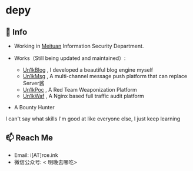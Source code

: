 # depy

## 🔭 Info

- Working in [Meituan](https://github.com/Meituan) Information Security Department.
- Works（Still being updated and maintained）:
    * [Un1kBlog](https://rce.ink/) , I developed a beautiful blog engine myself
    * [Un1kMsg](https://un1kmsg.rce.ink/) , A multi-channel message push platform that can replace Server酱
    * [Un1kPoc](https://un1kpoc.rce.ink/) , A Red Team Weaponization Platform
    * [Un1kWaf](https://waf.rce.ink/) , A Nginx based full traffic audit platform

- A Bounty Hunter

I can't say what skills I'm good at like everyone else, I just keep learning

## 📫 Reach Me

- Email: i[AT]rce.ink
- 微信公众号: < 明晚去哪吃> 



